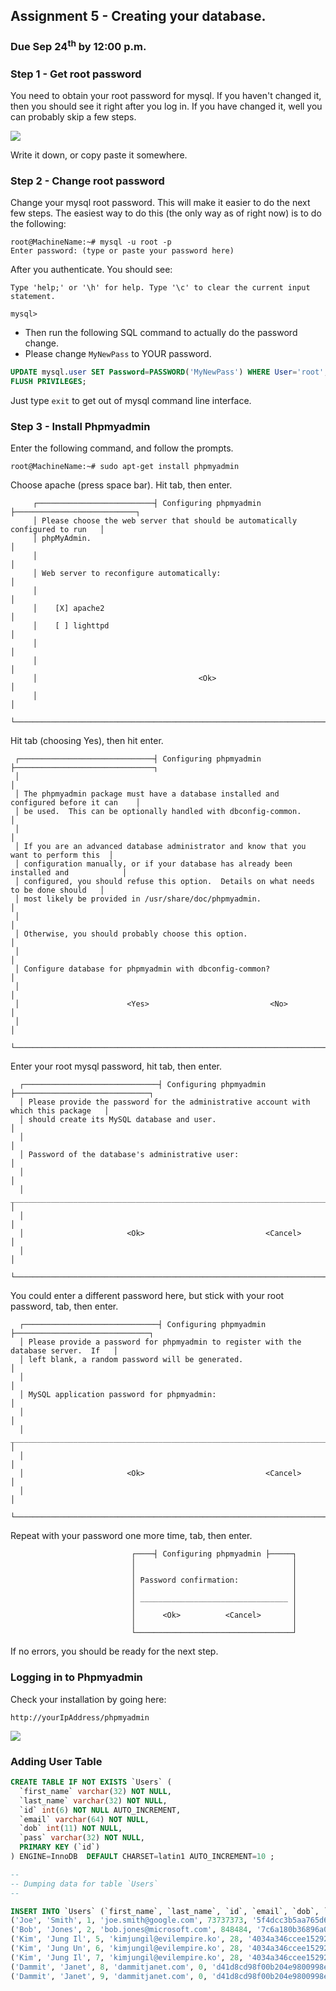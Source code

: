 ## Assignment 5 - Creating your database.

### Due Sep 24<sup>th</sup> by 12:00 p.m.


### Step 1 - Get root password

You need to obtain your root password for mysql. If you haven't changed it, then
you should see it right after you log in. If you have changed it, well you can
probably skip a few steps.

![](http://f.cl.ly/items/3y2S3N2j220u1l2U0X1n/ScreenShot.png)

Write it down, or copy paste it somewhere.

### Step 2 - Change root password

Change your mysql root password. This will make it easier to do the next few steps. The easiest way to do this (the only way as of right now) is to do the following:

```
root@MachineName:~# mysql -u root -p
Enter password: (type or paste your password here)
```

After you authenticate. You should see:

```
Type 'help;' or '\h' for help. Type '\c' to clear the current input statement.

mysql>
```

- Then run the following SQL command to actually do the password change. 
- Please change `MyNewPass` to YOUR password.

```sql
UPDATE mysql.user SET Password=PASSWORD('MyNewPass') WHERE User='root';
FLUSH PRIVILEGES;
```

Just type `exit` to get out of mysql command line interface.

### Step 3 - Install Phpmyadmin

Enter the following command, and follow the prompts.

```
root@MachineName:~# sudo apt-get install phpmyadmin
```
Choose apache (press space bar). Hit tab, then enter.

```
     ┌──────────────────────────┤ Configuring phpmyadmin ├───────────────────────────┐
     │ Please choose the web server that should be automatically configured to run   │
     │ phpMyAdmin.                                                                   │
     │                                                                               │
     │ Web server to reconfigure automatically:                                      │
     │                                                                               │
     │    [X] apache2                                                                │
     │    [ ] lighttpd                                                               │
     │                                                                               │
     │                                                                               │
     │                                    <Ok>                                       │
     │                                                                               │
     └───────────────────────────────────────────────────────────────────────────────┘
```

Hit tab (choosing Yes), then hit enter.

```
 ┌──────────────────────────────┤ Configuring phpmyadmin ├───────────────────────────────┐
 │                                                                                       │
 │ The phpmyadmin package must have a database installed and configured before it can    │
 │ be used.  This can be optionally handled with dbconfig-common.                        │
 │                                                                                       │
 │ If you are an advanced database administrator and know that you want to perform this  │
 │ configuration manually, or if your database has already been installed and            │
 │ configured, you should refuse this option.  Details on what needs to be done should   │
 │ most likely be provided in /usr/share/doc/phpmyadmin.                                 │
 │                                                                                       │
 │ Otherwise, you should probably choose this option.                                    │
 │                                                                                       │
 │ Configure database for phpmyadmin with dbconfig-common?                               │
 │                                                                                       │
 │                        <Yes>                           <No>                           │
 │                                                                                       │
 └───────────────────────────────────────────────────────────────────────────────────────┘

```

Enter your root mysql password, hit tab, then enter.

```
  ┌──────────────────────────────┤ Configuring phpmyadmin ├──────────────────────────────┐
  │ Please provide the password for the administrative account with which this package   │
  │ should create its MySQL database and user.                                           │
  │                                                                                      │
  │ Password of the database's administrative user:                                      │
  │                                                                                      │
  │ ____________________________________________________________________________________ │
  │                                                                                      │
  │                       <Ok>                           <Cancel>                        │
  │                                                                                      │
  └──────────────────────────────────────────────────────────────────────────────────────┘
```

You could enter a different password here, but stick with your root password, tab, then enter.

```
  ┌──────────────────────────────┤ Configuring phpmyadmin ├──────────────────────────────┐
  │ Please provide a password for phpmyadmin to register with the database server.  If   │
  │ left blank, a random password will be generated.                                     │
  │                                                                                      │
  │ MySQL application password for phpmyadmin:                                           │
  │                                                                                      │
  │ ____________________________________________________________________________________ │
  │                                                                                      │
  │                       <Ok>                           <Cancel>                        │
  │                                                                                      │
  └──────────────────────────────────────────────────────────────────────────────────────┘
```
Repeat with your password one more time, tab, then enter.

```
                           ┌────┤ Configuring phpmyadmin ├─────┐
                           │                                   │
                           │                                   │
                           │ Password confirmation:            │
                           │                                   │
                           │ _________________________________ │
                           │                                   │
                           │      <Ok>          <Cancel>       │
                           │                                   │
                           └───────────────────────────────────┘
```

If no errors, you should be ready for the next step.

### Logging in to Phpmyadmin

Check your installation by going here:

```
http://yourIpAddress/phpmyadmin
```

![](http://f.cl.ly/items/2x2o020H1E2T0j0K0t0q/phplogin.png)

### Adding User Table



```sql
CREATE TABLE IF NOT EXISTS `Users` (
  `first_name` varchar(32) NOT NULL,
  `last_name` varchar(32) NOT NULL,
  `id` int(6) NOT NULL AUTO_INCREMENT,
  `email` varchar(64) NOT NULL,
  `dob` int(11) NOT NULL,
  `pass` varchar(32) NOT NULL,
  PRIMARY KEY (`id`)
) ENGINE=InnoDB  DEFAULT CHARSET=latin1 AUTO_INCREMENT=10 ;

--
-- Dumping data for table `Users`
--

INSERT INTO `Users` (`first_name`, `last_name`, `id`, `email`, `dob`, `pass`) VALUES
('Joe', 'Smith', 1, 'joe.smith@google.com', 73737373, '5f4dcc3b5aa765d61d8327deb882cf99'),
('Bob', 'Jones', 2, 'bob.jones@microsoft.com', 848484, '7c6a180b36896a0a8c02787eeafb0e4c'),
('Kim', 'Jung Il', 5, 'kimjungil@evilempire.ko', 28, '4034a346ccee15292d823416f7510a2f'),
('Kim', 'Jung Un', 6, 'kimjungil@evilempire.ko', 28, '4034a346ccee15292d823416f7510a2f'),
('Kim', 'Jung Il', 7, 'kimjungil@evilempire.ko', 28, '4034a346ccee15292d823416f7510a2f'),
('Dammit', 'Janet', 8, 'dammitjanet.com', 0, 'd41d8cd98f00b204e9800998ecf8427e'),
('Dammit', 'Janet', 9, 'dammitjanet.com', 0, 'd41d8cd98f00b204e9800998ecf8427e');
```

